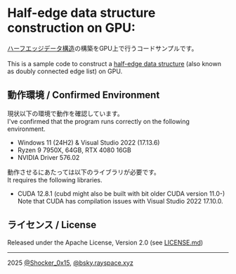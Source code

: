 # Half-edge data structure construction on GPU: 

[ハーフエッジデータ構造](https://en.wikipedia.org/wiki/Doubly_connected_edge_list)の構築をGPU上で行うコードサンプルです。\
\
This is a sample code to construct a [half-edge data structure](https://en.wikipedia.org/wiki/Doubly_connected_edge_list) (also known as doubly connected edge list) on GPU.

## 動作環境 / Confirmed Environment
現状以下の環境で動作を確認しています。\
I've confirmed that the program runs correctly on the following environment.

* Windows 11 (24H2) & Visual Studio 2022 (17.13.6)
* Ryzen 9 7950X, 64GB, RTX 4080 16GB
* NVIDIA Driver 576.02

動作させるにあたっては以下のライブラリが必要です。\
It requires the following libraries.

* CUDA 12.8.1 (cubd might also be built with bit older CUDA version 11.0-)\
  Note that CUDA has compilation issues with Visual Studio 2022 17.10.0.

## ライセンス / License
Released under the Apache License, Version 2.0 (see [LICENSE.md](LICENSE.md))

----
2025 [@Shocker_0x15](https://twitter.com/Shocker_0x15), [@bsky.rayspace.xyz](https://bsky.app/profile/bsky.rayspace.xyz)
